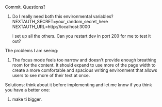 Commit.
Questions?
1) Do I really need both this environmental variables?
 NEXTAUTH_SECRET=your_random_secret_here
   NEXTAUTH_URL=http://localhost:3000

   I set up all the others. Can you restart dev in port 200 for me to test it out? 

The problems I am seeing:
1) The focus mode feels too narrow and doesn't provide enough breathing room for the content. It should expand to use more of the page width to create a more comfortable and spacious writing environment that allows users to see more of their text at once.

Solutions: think about it before implementing and let me know if you think you have a better one:
1) make ti bigger.